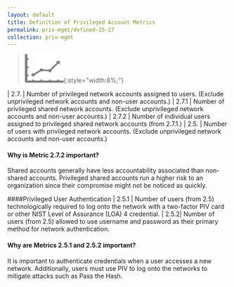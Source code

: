 ```yaml
---
layout: default
title: Definition of Privileged Account Metrics
permalink: priv-mgmt/defined-25-27
collection: priv-mgmt
---
```

>![Chart logo](../img/graph.png){:style="width:8%;"}

| 2.7. | Number of privileged network accounts assigned to users. (Exclude unprivileged network accounts and non-user accounts.)
| 2.7.1 | Number of privileged shared network accounts. (Exclude unprivileged network accounts and non-user accounts.)
| 2.7.2 | Number of individual users assigned to privileged shared network accounts (from 2.7.1.)
| 2.5. | Number of users with privileged network accounts. (Exclude unprivileged network accounts and non-user accounts.)

<div class="usa-alert usa-alert-info">
  <div class="usa-alert-body">
    <p class="usa-alert-text"><H4>Why is Metric 2.7.2 important?</H4>
    Shared accounts generally have less accountability associated than non-shared accounts. Privileged shared accounts run a higher risk to an organization since their compromise might not be noticed as quickly.</p> 
</div>
</div>
####Privileged User Authentication
| 2.5.1 | Number of users (from 2.5) technologically required to log onto the network with a two-factor PIV card or other NIST Level of Assurance (LOA) 4 credential.
| 2.5.2| Number of users (from 2.5) allowed to use username and password as their primary method for network authentication.

<div class="usa-alert usa-alert-info">
  <div class="usa-alert-body">
    <p class="usa-alert-text"><H4>Why are Metrics 2.5.1 and 2.5.2 important?</H4>
    It is important to authenticate credentials when a user accesses a new network. Additionally, users must use PIV to log onto the networks to mitigate attacks such as Pass the Hash.</p> 
</div>
</div>
